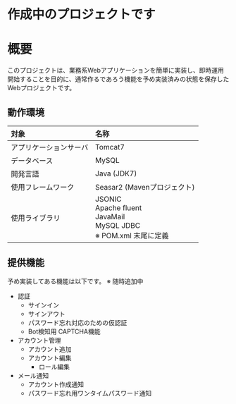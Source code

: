 # 作成中のプロジェクトです

# 概要

このプロジェクトは、業務系Webアプリケーションを簡単に実装し、即時運用開始することを目的に、通常作るであろう機能を予め実装済みの状態を保存したWebプロジェクトです。

## 動作環境

対象|名称
:--|:--
アプリケーションサーバ|Tomcat7
データベース|MySQL
開発言語|Java (JDK7)
使用フレームワーク|Seasar2 (Mavenプロジェクト)
使用ライブラリ|JSONIC<br>Apache fluent<br>JavaMail<br>MySQL JDBC<br>※ POM.xml 末尾に定義

## 提供機能

予め実装してある機能は以下です。 ※ 随時追加中

- 認証
  - サインイン
  - サインアウト
  - パスワード忘れ対応のための仮認証
  - Bot検知用 CAPTCHA機能
- アカウント管理
  - アカウント追加
  - アカウント編集
    - ロール編集
- メール通知
  - アカウント作成通知
  - パスワード忘れ用ワンタイムパスワード通知

